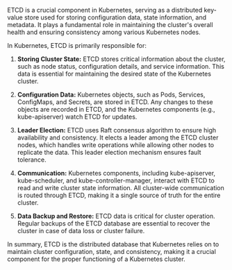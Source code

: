 ETCD is a crucial component in Kubernetes, serving as a distributed key-value store used for storing configuration data, state information, and metadata. It plays a fundamental role in maintaining the cluster's overall health and ensuring consistency among various Kubernetes nodes.

In Kubernetes, ETCD is primarily responsible for:

1. **Storing Cluster State:** ETCD stores critical information about the cluster, such as node status, configuration details, and service information. This data is essential for maintaining the desired state of the Kubernetes cluster.

2. **Configuration Data:** Kubernetes objects, such as Pods, Services, ConfigMaps, and Secrets, are stored in ETCD. Any changes to these objects are recorded in ETCD, and the Kubernetes components (e.g., kube-apiserver) watch ETCD for updates.

3. **Leader Election:** ETCD uses Raft consensus algorithm to ensure high availability and consistency. It elects a leader among the ETCD cluster nodes, which handles write operations while allowing other nodes to replicate the data. This leader election mechanism ensures fault tolerance.

4. **Communication:** Kubernetes components, including kube-apiserver, kube-scheduler, and kube-controller-manager, interact with ETCD to read and write cluster state information. All cluster-wide communication is routed through ETCD, making it a single source of truth for the entire cluster.

5. **Data Backup and Restore:** ETCD data is critical for cluster operation. Regular backups of the ETCD database are essential to recover the cluster in case of data loss or cluster failure.

In summary, ETCD is the distributed database that Kubernetes relies on to maintain cluster configuration, state, and consistency, making it a crucial component for the proper functioning of a Kubernetes cluster.
